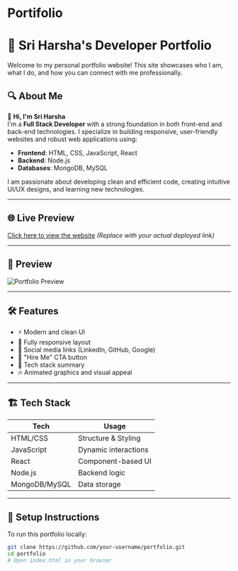 # Portifolio
# 💼 Sri Harsha's Developer Portfolio

Welcome to my personal portfolio website! This site showcases who I am, what I do, and how you can connect with me professionally.

## 🔍 About Me

👋 **Hi, I'm Sri Harsha**  
I'm a **Full Stack Developer** with a strong foundation in both front-end and back-end technologies. I specialize in building responsive, user-friendly websites and robust web applications using:

- **Frontend**: HTML, CSS, JavaScript, React  
- **Backend**: Node.js  
- **Databases**: MongoDB, MySQL

I am passionate about developing clean and efficient code, creating intuitive UI/UX designs, and learning new technologies.

---

## 🌐 Live Preview

[Click here to view the website](file:///C:/Users/sriha/Desktop/fullstack/fullstacktraining/portfolio/index.html) *(Replace with your actual deployed link)*

---

## 📸 Preview

![Portfolio Preview](./45030c82-8807-4a93-8c79-95d1d57a0eac.png)

---

## 🛠️ Features

- ⚡ Modern and clean UI
- 📱 Fully responsive layout
- 🔗 Social media links (LinkedIn, GitHub, Google)
- 💬 "Hire Me" CTA button
- 🧠 Tech stack summary
- 🔥 Animated graphics and visual appeal

---

## 🏗️ Tech Stack

| Tech          | Usage                |
|---------------|----------------------|
| HTML/CSS      | Structure & Styling  |
| JavaScript    | Dynamic interactions |
| React         | Component-based UI   |
| Node.js       | Backend logic        |
| MongoDB/MySQL | Data storage         |

---

## 🚀 Setup Instructions

To run this portfolio locally:

```bash
git clone https://github.com/your-username/portfolio.git
cd portfolio
# Open index.html in your browser
